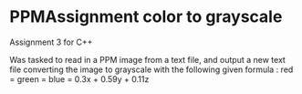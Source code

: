 # PPMAssignment color to grayscale
 Assignment 3 for C++

Was tasked to read in a PPM image from a text file, and output a new text file converting the image to grayscale with the following given formula : red = green = blue = 0.3x + 0.59y + 0.11z
